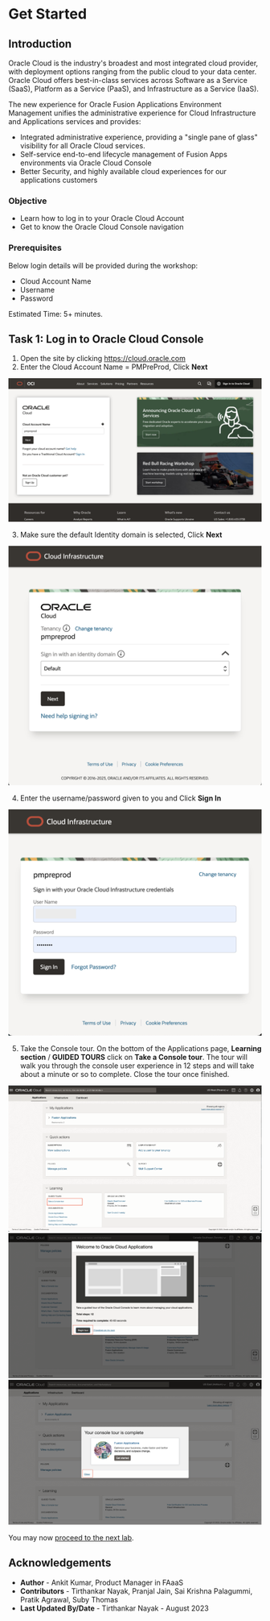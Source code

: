 # Get Started

## Introduction
Oracle Cloud is the industry's broadest and most integrated cloud provider, with deployment options ranging from the public cloud to your data center. Oracle Cloud offers best-in-class services across Software as a Service (SaaS), Platform as a Service (PaaS), and Infrastructure as a Service (IaaS).

The new experience for Oracle Fusion Applications Environment Management unifies the administrative experience for Cloud Infrastructure and Applications services and provides:
* Integrated administrative experience, providing a "single pane of glass" visibility for all Oracle Cloud services.
* Self-service end-to-end lifecycle management of Fusion Apps environments via Oracle Cloud Console
* Better Security, and highly available cloud experiences for our applications customers

### Objective
* Learn how to log in to your Oracle Cloud Account
* Get to know the Oracle Cloud Console navigation

### Prerequisites
Below login details will be provided during the workshop:
* Cloud Account Name
* Username
* Password

Estimated Time: 5+ minutes.

## Task 1: Log in to Oracle Cloud Console
1. Open the site by clicking https://cloud.oracle.com
2. Enter the Cloud Account Name = PMPreProd, Click **Next**

  ![Cloud account Sign-In](images/cloud-account-signin.png)

3. Make sure the default Identity domain is selected, Click **Next**

  ![Select Identity domain](images/select-identity-domain.png)

4. Enter the username/password given to you and Click **Sign In**

  ![Enter login password](images/enter-login-info.png)

5. Take the Console tour. On the bottom of the Applications page, **Learning section** / **GUIDED TOURS** click on **Take a Console tour**. The tour will walk you through the console user experience in 12 steps and will take about a minute or so to complete. Close the tour once finished.
  
  ![SaaS Homepage](images/saas-homepage.png)
  ![Guided Tour](images/guided-tour.png)
  ![Finished Guided Tour](images/tour-finished.png)

You may now [proceed to the next lab](#next).

## Acknowledgements
* **Author** - Ankit Kumar, Product Manager in FAaaS
* **Contributors** -  Tirthankar Nayak, Pranjal Jain, Sai Krishna Palagummi, Pratik Agrawal, Suby Thomas
* **Last Updated By/Date** - Tirthankar Nayak - August 2023
